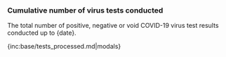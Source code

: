 ### Cumulative number of virus tests conducted

The total number of positive, negative or void COVID-19 virus test results conducted up to {date}.

{inc:base/tests_processed.md|modals}